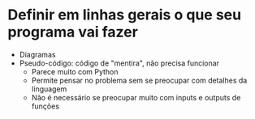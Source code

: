 # Definir em linhas gerais o que seu programa vai fazer

- Diagramas
- Pseudo-código: código de "mentira", não precisa funcionar
    - Parece muito com Python 
    - Permite pensar no problema sem se preocupar com detalhes da linguagem
    - Não é necessário se preocupar muito com inputs e outputs de funções



